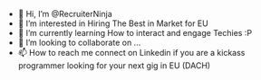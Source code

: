 - 👋 Hi, I’m @RecruiterNinja
- 👀 I’m interested in Hiring The Best in Market for EU
- 🌱 I’m currently learning How to interact and engage Techies :P
- 💞️ I’m looking to collaborate on ...
- 📫 How to reach me connect on Linkedin if you are a kickass programmer looking for your next gig in EU (DACH)

<!---
RecruiterNinja/RecruiterNinja is a ✨ special ✨ repository because its `README.md` (this file) appears on your GitHub profile.
You can click the Preview link to take a look at your changes.
--->
